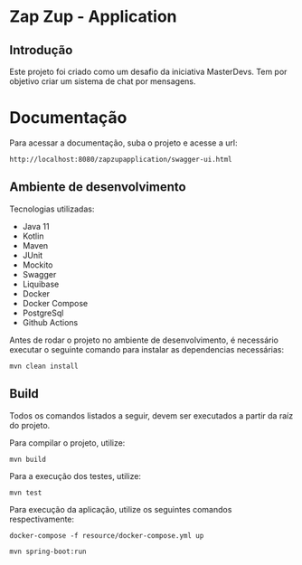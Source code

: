 # Zap Zup - Application
## Introdução
Este projeto foi criado como um desafio da iniciativa MasterDevs. 
Tem por objetivo criar um sistema de chat por mensagens.

# Documentação
Para acessar a documentação, suba o projeto e acesse a url:
```
http://localhost:8080/zapzupapplication/swagger-ui.html
```

## Ambiente de desenvolvimento
Tecnologias utilizadas:
* Java 11
* Kotlin
* Maven
* JUnit
* Mockito
* Swagger
* Liquibase
* Docker
* Docker Compose
* PostgreSql
* Github Actions
 
Antes de rodar o projeto no ambiente de desenvolvimento, é necessário executar o seguinte comando
para instalar as dependencias necessárias:
```
mvn clean install
```
## Build
Todos os comandos listados a seguir, devem ser executados a partir da raíz do projeto.

Para compilar o projeto, utilize:
```
mvn build
```

Para a execução dos testes, utilize:
```
mvn test
```

Para execução da aplicação, utilize os seguintes comandos respectivamente:
```
docker-compose -f resource/docker-compose.yml up
```

```
mvn spring-boot:run
```
